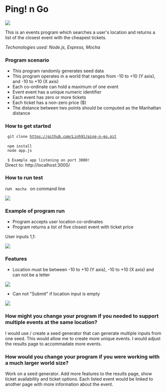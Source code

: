 # Ping! n Go

<img src="https://user-images.githubusercontent.com/17644847/29082092-6e10b294-7c5c-11e7-9843-04a23182861f.png">

This is an events program which searches a user's location and returns a list of the closest event with the cheapest tickets.
 
*Techonologies used: Node.js, Express, Mocha*

### Program scenario

- This program randomly generates seed data 
- This program operates in a world that ranges from -10 to +10 (Y axis), and -10 to +10 (X axis)
- Each co-ordinate can hold a maximum of one event
- Event event has a unique numeric identifier
- Each event has zero or more tickets
- Each ticket has a non-zero price ($)
- The distance between two points should be computed as the Manhattan distance

### How to get started

<code> git clone https://github.com/Linh91/ping-n-go.git </code> <br>
<code> npm install </code><br>
<code> node app.js </code><br>
<code> $ Example app listening on port 3000! </code><br>
Direct to: http://localhost:3000/

### How to run test 

run <code> mocha </code> on command line <br>

<img src="https://user-images.githubusercontent.com/17644847/29095242-1ba7a4be-7c88-11e7-834e-33b63f3099cf.png">

### Example of program run

- Program accepts user location co-ordinates
- Program returns a list of five closest event with ticket price

User inputs 1,1:

<img src="https://user-images.githubusercontent.com/17644847/29082432-67f81a68-7c5d-11e7-8073-c1a41cd78895.png">

### Features
- Location must be between -10 to +10 (Y axis), -10 to +10 (X axis) and can not be a letter
<img src="https://user-images.githubusercontent.com/17644847/29082166-9d01563a-7c5c-11e7-876f-2e19059c2fab.png">

- Can not "Submit" if location input is empty
<img src="https://user-images.githubusercontent.com/17644847/29082170-9fa5941e-7c5c-11e7-9773-de24437d9be3.png">

### How might you change your program if you needed to support multiple events at the same location?
I would use / create a seed generator that can generate multiple inputs from one seed. This would allow me to create more unique events. I would adjust the results page to accommadate more events. 

### How would you change your program if you were working with a much larger world size?
Work on a seed generator. Add more features to the results page, show ticket availability and ticket options. Each listed event would be linked to another page with more information about the event. 
